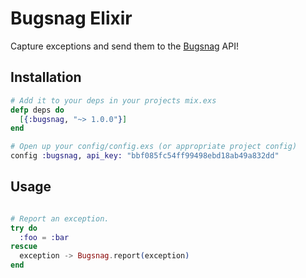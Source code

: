 # Bugsnag Elixir

Capture exceptions and send them to the [Bugsnag](http://bugsnag.com) API!

## Installation

```elixir
# Add it to your deps in your projects mix.exs
defp deps do
  [{:bugsnag, "~> 1.0.0"}]
end

# Open up your config/config.exs (or appropriate project config)
config :bugsnag, api_key: "bbf085fc54ff99498ebd18ab49a832dd"
```

## Usage

```elixir

# Report an exception.
try do
  :foo = :bar
rescue
  exception -> Bugsnag.report(exception)
end
```
